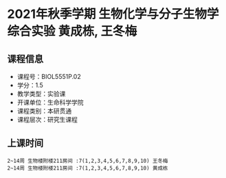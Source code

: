 # 2021年秋季学期 生物化学与分子生物学综合实验 黄成栋, 王冬梅






## 课程信息

- 课程号：BIOL5551P.02
- 学分：1.5
- 教学类型：实验课
- 开课单位：生命科学学院
- 课程类别：本研贯通
- 课程层次：研究生课程

## 上课时间

```
2~14周 生物楼附楼211房间 :7(1,2,3,4,5,6,7,8,9,10) 王冬梅
2~14周 生物楼附楼211房间 :7(1,2,3,4,5,6,7,8,9,10) 黄成栋
```

